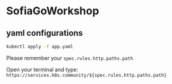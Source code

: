 # SofiaGoWorkshop

## yaml configurations

```bash
kubectl apply -f app.yaml
```

Please remember your `spec.rules.http.paths.path`

Open your terminal and type: `https://services.k8s.community/${spec.rules.http.paths.path}`